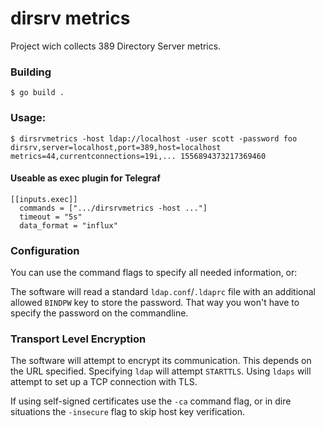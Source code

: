 # dirsrv metrics

Project wich collects 389 Directory Server metrics.

### Building

    $ go build .

### Usage:

    $ dirsrvmetrics -host ldap://localhost -user scott -password foo
    dirsrv,server=localhost,port=389,host=localhost metrics=44,currentconnections=19i,... 1556894373217369460

#### Useable as exec plugin for Telegraf

    [[inputs.exec]]
      commands = [".../dirsrvmetrics -host ..."]
      timeout = "5s"
      data_format = "influx"

### Configuration

You can use the command flags to specify all needed information, or:

The software will read a standard `ldap.conf`/`.ldaprc` file with an additional
allowed `BINDPW` key to store the password.
That way you won't have to specify the password on the commandline.

### Transport Level Encryption

The software will attempt to encrypt its communication.  This depends on the
URL specified.  Specifying `ldap` will attempt `STARTTLS`.  Using `ldaps` will
attempt to set up a TCP connection with TLS.

If using self-signed certificates use the `-ca` command flag, or in dire
situations the `-insecure` flag to skip host key verification.

